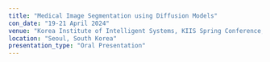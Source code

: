 ```yaml
---
title: "Medical Image Segmentation using Diffusion Models"
con_date: "19-21 April 2024"
venue: "Korea Institute of Intelligent Systems, KIIS Spring Conference, 2024"
location: "Seoul, South Korea"
presentation_type: "Oral Presentation"
---
```



